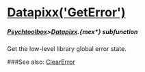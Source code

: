 # [Datapixx('GetError')](Datapixx-GetError) 
##### [Psychtoolbox](Psychtoolbox)>[Datapixx](Datapixx).{mex*} subfunction


Get the low-level library global error state.  
  


###See also:
[ClearError](Datapixx-ClearError)
